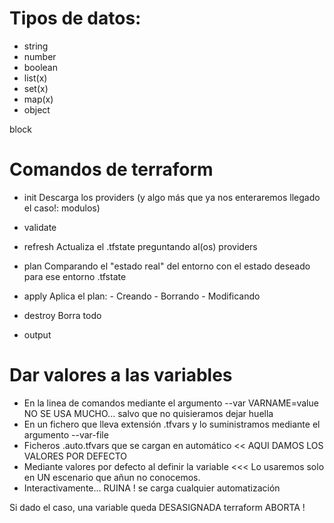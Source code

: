 # Tipos de datos:

- string
- number
- boolean
- list(x)
- set(x)
- map(x)
- object


block

# Comandos de terraform

- init          Descarga los providers (y algo más que ya nos enteraremos llegado el caso!: modulos)
- validate
- refresh       Actualiza el .tfstate preguntando al(os) providers
- plan          Comparando el "estado real" del entorno con el estado deseado para ese entorno
                                .tfstate
- apply         Aplica el plan:
                        - Creando
                        - Borrando
                        - Modificando
- destroy       Borra todo

- output
 
# Dar valores a las variables

- En la linea de comandos mediante el argumento --var VARNAME=value
    NO SE USA MUCHO... salvo que no quisieramos dejar huella 
- En un fichero que lleva extensión .tfvars y lo suministramos mediante el argumento --var-file
- Ficheros .auto.tfvars que se cargan en automático << AQUI DAMOS LOS VALORES POR DEFECTO
- Mediante valores por defecto al definir la variable  <<< Lo usaremos solo en UN escenario que añun no conocemos.
- Interactivamente... RUINA ! se carga cualquier automatización

Si dado el caso, una variable queda DESASIGNADA terraform ABORTA !